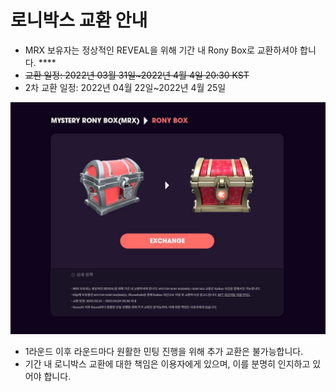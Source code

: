 # 로니박스 교환 안내

* MRX 보유자는 정상적인 REVEAL을 위해 기간 내 Rony Box로 교환하셔야 합니다. ****&#x20;
* ~~교환 일정: 2022년 03월 31일\~2022년 4월 4일 20:30 KST~~
* 2차 교환 일정: 2022년 04월 22일\~2022년 4월 25일

![](../.gitbook/assets/exchange.JPG)

* 1라운드 이후 라운드마다 원활한 민팅 진행을 위해 추가 교환은 불가능합니다.&#x20;
* 기간 내 로니박스 교환에 대한 책임은 이용자에게 있으며, 이를 분명히 인지하고 있어야 합니다.

